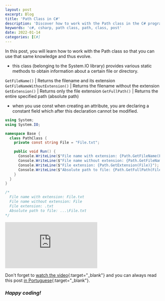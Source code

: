 ```yaml
---
layout: post
excerpt: Blog
title: 'Path Class in C#'
description: 'Discover how to work with the Path class in the C# programming language. Get answers to your questions with the theory and examples presented.'
keywords: 'c#, csharp, path class, path, class, post'
date: 2022-01-14
categories: [C#]
---
```


In this post, you will learn how to work with the Path class so that you can use that same knowledge and thus evolve.

- this class (belonging to the System.IO library) provides various static methods to obtain information about a certain file or directory.

`GetFileName()` | Returns the filename and its extension
`GetFileNameWithoutExtension()` | Returns the filename without the extension
`GetExtension()` | Returns only the file extension
`GetFullPath()` | Returns the entire specified path (absolute path)

- when you use const when creating an attribute, you are declaring a constant field which after this declaration cannot be modified.

```csharp
using System;
using System.IO;

namespace Base {
  class PathClass {
    private const string File = "File.txt";

    public void Run() {
      Console.WriteLine($"File name with extension: {Path.GetFileName(File)}");
      Console.WriteLine($"File name without extension: {Path.GetFileNameWithoutExtension(File)}");
      Console.WriteLine($"File extension: {Path.GetExtension(File)}");
      Console.WriteLine($"Absolute path to file: {Path.GetFullPath(File)}");
    }
  }
}

/*
  File name with extension: File.txt
  File name without extension: File
  File extension: .txt
  Absolute path to file: ...\File.txt
*/
```

<div class="video-container">
  <iframe src="https://www.youtube.com/embed/8wAijtTtazs" frameborder="0" allowfullscreen></iframe>
</div>

Don't forget to [watch the video](https://youtu.be/8wAijtTtazs){:target="\_blank"} and you can always read this post [in Portuguese](https://caffeinealgorithm.com/blog/classe-path-em-csharp/){:target="\_blank"}.

### _Happy coding!_
